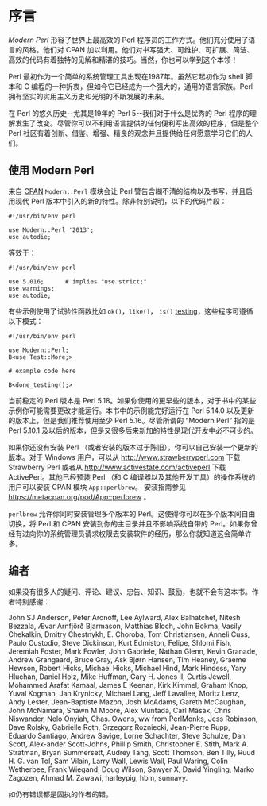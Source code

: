 # 序言

_Modern Perl_ 形容了世界上最高效的 Perl 程序员的工作方式。他们充分使用了语言的风格。他们对 CPAN 加以利用。他们对书写强大、可维护、可扩展、简洁、高效的代码有着独特的见解和精湛的技巧。当然，你也可以学到这个本领！

Perl 最初作为一个简单的系统管理工具出现在1987年。虽然它起初作为 shell 脚本和 C 编程的一种折衷，但如今它已经成为一个强大的，通用的语言家族。Perl 拥有坚实的实用主义历史和光明的不断发展的未来。

在 Perl 的悠久历史--尤其是19年的 Perl 5--我们对于什么是优秀的 Perl 程序的理解发生了改变。尽管你可以不利用语言提供的任何便利写出高效的程序，但是整个 Perl 社区有着创新、借鉴、增强、精良的观念并且提供给任何愿意学习它们的人们。

## 使用 Modern Perl

来自 [CPAN](https://metacpan.org/pod/CPAN) `Modern::Perl` 模块会让 Perl 警告含糊不清的结构以及书写，并且启用现代 Perl 版本中引入的新的特性。除非特别说明，以下的代码片段：

    #!/usr/bin/env perl

    use Modern::Perl '2013';
    use autodie;

等效于：

    #!/usr/bin/env perl

    use 5.016;      # implies "use strict;"
    use warnings;
    use autodie;

有些示例使用了试验性函数比如 `ok()`，`like()`， `is()` [testing](https://metacpan.org/pod/Test::More)，这些程序可遵循以下模式：

    #!/usr/bin/env perl

    use Modern::Perl;
    B<use Test::More;>

    # example code here

    B<done_testing();>

当前稳定的 Perl 版本是 Perl 5.18。如果你使用的更早些的版本，对于书中的某些示例你可能需要更改才能运行。本书中的示例能完好运行在 Perl 5.14.0 以及更新的版本上，但是我们推荐使用至少 Perl 5.16。尽管所谓的 “Modern Perl” 指的是 Perl 5.10.1 及以后的版本，但是又很多后来新加的特性是现代开发中必不可少的。

如果你还没有安装 Perl （或者安装的版本过于陈旧），你可以自己安装一个更新的版本。对于 Windows 用户，可以从 http://www.strawberryperl.com 下载 Strawberry Perl 或者从 http://www.activestate.com/activeperl 下载 ActivePerl。其他已经预装 Perl （和 C 编译器以及其他开发工具）的操作系统的用户可以安装 CPAN 模块 `App::perlbrew`。 安装指南参见 https://metacpan.org/pod/App::perlbrew 。

`perlbrew` 允许你同时安装管理多个版本的 Perl。这使得你可以在多个版本间自由切换，将 Perl 和 CPAN 安装到你的主目录并且不影响系统自带的 Perl。如果你曾经有过向你的系统管理员请求权限去安装软件的经历，那么你就知道这会简单许多。

## 编者

如果没有很多人的疑问、评论、建议、忠告、知识、鼓励，也就不会有这本书。作者特别感谢：

John SJ Anderson, Peter Aronoff, Lee Aylward, Alex Balhatchet, Nitesh Bezzala, Ævar Arnfjörð Bjarmason, Matthias Bloch, John Bokma, Vasily Chekalkin, Dmitry Chestnykh, E. Choroba, Tom Christiansen, Anneli Cuss, Paulo Custodio, Steve Dickinson, Kurt Edmiston, Felipe, Shlomi Fish, Jeremiah Foster, Mark Fowler, John Gabriele, Nathan Glenn, Kevin Granade, Andrew Grangaard, Bruce Gray, Ask Bjørn Hansen, Tim Heaney, Graeme Hewson, Robert Hicks, Michael Hicks, Michael Hind, Mark Hindess, Yary Hluchan, Daniel Holz, Mike Huffman, Gary H. Jones II, Curtis Jewell, Mohammed Arafat Kamaal, James E Keenan, Kirk Kimmel, Graham Knop, Yuval Kogman, Jan Krynicky, Michael Lang, Jeff Lavallee, Moritz Lenz, Andy Lester, Jean-Baptiste Mazon, Josh McAdams, Gareth McCaughan, John McNamara, Shawn M Moore, Alex Muntada, Carl Mäsak, Chris Niswander, Nelo Onyiah, Chas. Owens, ww from PerlMonks, Jess Robinson, Dave Rolsky, Gabrielle Roth, Grzegorz Rożniecki, Jean-Pierre Rupp, Eduardo Santiago, Andrew Savige, Lorne Schachter, Steve Schulze, Dan Scott, Alex-ander Scott-Johns, Phillip Smith, Christopher E. Stith, Mark A. Stratman, Bryan Summersett, Audrey Tang, Scott Thomson, Ben Tilly, Ruud H. G. van Tol, Sam Vilain, Larry Wall, Lewis Wall, Paul Waring, Colin Wetherbee, Frank Wiegand, Doug Wilson, Sawyer X, David Yingling, Marko Zagozen, Ahmad M. Zawawi, harleypig, hbm, sunnavy.

如仍有错误都是固执的作者的错。




























